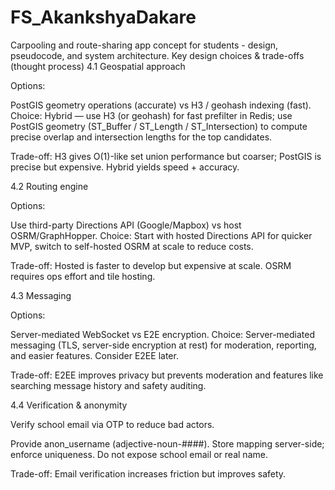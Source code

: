 # FS_AkankshyaDakare
Carpooling and route-sharing app concept for students - design, pseudocode, and system architecture.
Key design choices & trade-offs (thought process)
4.1 Geospatial approach

Options:

PostGIS geometry operations (accurate) vs H3 / geohash indexing (fast).
Choice: Hybrid — use H3 (or geohash) for fast prefilter in Redis; use PostGIS geometry (ST_Buffer / ST_Length / ST_Intersection) to compute precise overlap and intersection lengths for the top candidates.

Trade-off: H3 gives O(1)-like set union performance but coarser; PostGIS is precise but expensive. Hybrid yields speed + accuracy.

4.2 Routing engine

Options:

Use third-party Directions API (Google/Mapbox) vs host OSRM/GraphHopper.
Choice: Start with hosted Directions API for quicker MVP, switch to self-hosted OSRM at scale to reduce costs.

Trade-off: Hosted is faster to develop but expensive at scale. OSRM requires ops effort and tile hosting.

4.3 Messaging

Options:

Server-mediated WebSocket vs E2E encryption.
Choice: Server-mediated messaging (TLS, server-side encryption at rest) for moderation, reporting, and easier features. Consider E2EE later.

Trade-off: E2EE improves privacy but prevents moderation and features like searching message history and safety auditing.

4.4 Verification & anonymity

Verify school email via OTP to reduce bad actors.

Provide anon_username (adjective-noun-####). Store mapping server-side; enforce uniqueness. Do not expose school email or real name.

Trade-off: Email verification increases friction but improves safety.
